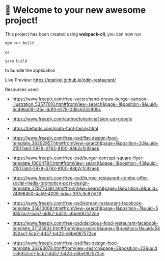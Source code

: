 # 🚀 Welcome to your new awesome project!

This project has been created using **webpack-cli**, you can now run

```
npm run build
```

or

```
yarn build
```

to bundle the application

Live Preview:
https://etativel.github.io/odin-restaurant/

Resources used:
- https://www.freepik.com/free-vector/hand-drawn-burger-cartoon-illustration_53577010.htm#fromView=search&page=1&position=8&uuid=6c496a09-cf5c-4df0-8178-0d8c6242808c

- https://www.freepik.com/author/tohamina?sign-up=google

- https://befonts.com/pluto-font-family.html

- https://www.freepik.com/free-psd/flat-design-food-template_36292957.htm#fromView=search&page=1&position=32&uuid=21517ab0-5979-4793-8100-98b2cfc92aeb

- https://www.freepik.com/free-psd/burger-concept-square-flyer-template_10604784.htm#fromView=search&page=1&position=43&uuid=21517ab0-5979-4793-8100-98b2cfc92aeb

- https://www.freepik.com/free-psd/burger-restaurant-combo-offer-social-media-promotion-post-design-template_279770391.htm#fromView=search&page=1&position=9&uuid=74666450-4a59-4006-bdaa-397c3e67ef18


- https://www.freepik.com/free-psd/korean-restaurant-facebook-template_35810008.htm#fromView=search&page=1&position=7&uuid=58352ac1-5cb7-4d57-b423-c6be087572ce

- https://www.freepik.com/free-psd/delicious-food-restaurant-facebook-template_37125932.htm#fromView=search&page=1&position=1&uuid=58352ac1-5cb7-4d57-b423-c6be087572ce

- https://www.freepik.com/free-psd/flat-design-food-template_36293078.htm#fromView=search&page=2&position=22&uuid=58352ac1-5cb7-4d57-b423-c6be087572ce